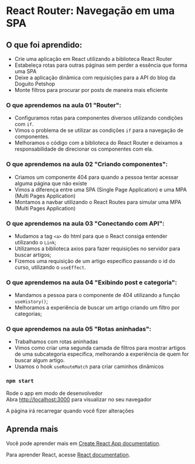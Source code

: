 # React Router: Navegação em uma SPA

## O que foi aprendido:

- Crie uma aplicação em React utilizando a biblioteca React Router
- Estabeleça rotas para outras páginas sem perder a essência que forma uma SPA
- Deixe a aplicação dinâmica com requisições para a API do blog da Doguito Petshop
- Monte filtros para procurar por posts de maneira mais eficiente

### O que aprendemos na aula 01 "Router":

- Configuramos rotas para componentes diversos utilizando condições com `if`.
- Vimos o problema de se utilizar as condições `if` para a navegação de componentes.
- Melhoramos o código com a biblioteca do React Router e deixamos a responsabilidade de direcionar os componentes com ela.

### O que aprendemos na aula 02 "Criando componentes":

- Criamos um componente 404 para quando a pessoa tentar acessar alguma página que não existe
- Vimos a diferença entre uma SPA (Single Page Application) e uma MPA (Multi Pages Application)
- Montamos a navbar utilizando o React Routes para simular uma MPA (Multi Pages Application)

### O que aprendemos na aula 03 "Conectando com API":

- Mudamos a tag `<a>` do html para que o React consiga entender utilizando o `Link`;
- Utilizamos a biblioteca axios para fazer requisições no servidor para buscar artigos;
- Fizemos uma requisição de um artigo específico passando o id do curso, utilizando o `useEffect`.

### O que aprendemos na aula 04 "Exibindo post e categoria":

- Mandamos a pessoa para o componente de 404 utilizando a função `useHistory()`;
- Melhoramos a experiência de buscar um artigo criando um filtro por categorias;

### O que aprendemos na aula 05 "Rotas aninhadas":

- Trabalhamos com rotas aninhadas
- Vimos como criar uma segunda camada de filtros para mostrar artigos de uma subcategoria específica, melhorando a experiência de quem for buscar algum artigo.
- Usamos o hook `useRouteMatch` para criar caminhos dinâmicos

### `npm start`

Rode o app em modo de desenvolvedor\
Abra [http://localhost:3000](http://localhost:3000) para visualizar no seu navegador

A página irá recarregar quando você fizer alterações

## Aprenda mais

Você pode aprender mais em [Create React App documentation](https://facebook.github.io/create-react-app/docs/getting-started).

Para aprender React, acesse [React documentation](https://reactjs.org/).
